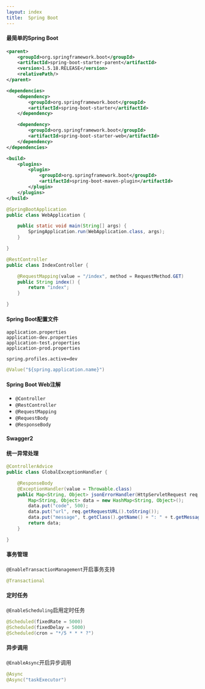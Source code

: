 ```yaml
---
layout: index
title:  Spring Boot
---
```


#### 最简单的Spring Boot

```xml
<parent>
    <groupId>org.springframework.boot</groupId>
    <artifactId>spring-boot-starter-parent</artifactId>
    <version>1.5.18.RELEASE</version>
    <relativePath/>
</parent>

<dependencies>
    <dependency>
        <groupId>org.springframework.boot</groupId>
        <artifactId>spring-boot-starter</artifactId>
    </dependency>

    <dependency>
        <groupId>org.springframework.boot</groupId>
        <artifactId>spring-boot-starter-web</artifactId>
    </dependency>
</dependencies>

<build>
    <plugins>
        <plugin>
            <groupId>org.springframework.boot</groupId>
            <artifactId>spring-boot-maven-plugin</artifactId>
        </plugin>
    </plugins>
</build>
```

```java
@SpringBootApplication
public class WebApplication {

    public static void main(String[] args) {
        SpringApplication.run(WebApplication.class, args);
    }

}
```

```java
@RestController
public class IndexController {

    @RequestMapping(value = "/index", method = RequestMethod.GET)
    public String index() {
        return "index";
    }

}
```

#### Spring Boot配置文件

```console
application.properties
application-dev.properties
application-test.properties
application-prod.properties
```

```console
spring.profiles.active=dev
```

```java
@Value("${spring.application.name}")
```

#### Spring Boot Web注解

* `@Controller`
* `@RestController`
* `@RequestMapping`
* `@RequestBody`
* `@ResponseBody`

#### Swagger2

#### 统一异常处理

```java
@ControllerAdvice
public class GlobalExceptionHandler {

    @ResponseBody
    @ExceptionHandler(value = Throwable.class)
    public Map<String, Object> jsonErrorHandler(HttpServletRequest req, Throwable t) throws Exception {
        Map<String, Object> data = new HashMap<String, Object>();
        data.put("code", 500);
        data.put("url", req.getRequestURL().toString());
        data.put("message", t.getClass().getName() + ": " + t.getMessage());
        return data;
    }

}
```

#### 事务管理

`@EnableTransactionManagement`开启事务支持

```java
@Transactional
```

#### 定时任务

`@EnableScheduling`启用定时任务

```java
@Scheduled(fixedRate = 5000)
@Scheduled(fixedDelay = 5000)
@Scheduled(cron = "*/5 * * * ?")
```

#### 异步调用

`@EnableAsync`开启异步调用

```java
@Async
@Async("taskExecutor")
```
